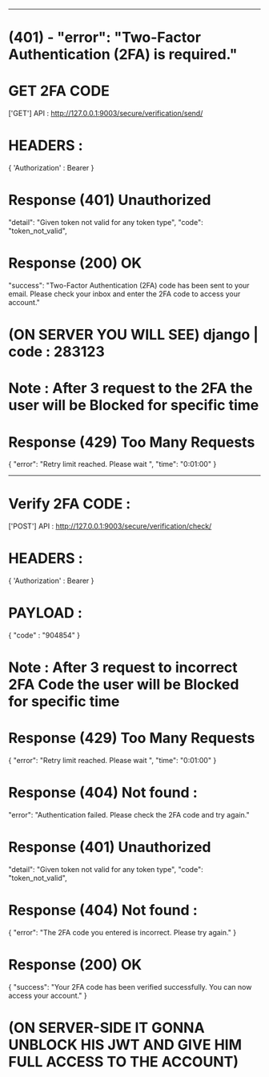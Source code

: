_______________________________________________________________________________

# (401) - "error": "Two-Factor Authentication (2FA) is required."

# GET 2FA CODE

['GET'] API : http://127.0.0.1:9003/secure/verification/send/

# HEADERS :

{
    'Authorization' : Bearer <AccessToken>
}

# Response (401) Unauthorized

"detail": "Given token not valid for any token type",
"code": "token_not_valid",

# Response (200) OK

"success": "Two-Factor Authentication (2FA) code has been sent to your email. Please check your inbox and enter the 2FA code to access your account."

# (ON SERVER YOU WILL SEE)  django  | code :  283123

# Note : After 3 request to the 2FA the user will be Blocked for specific time

# Response (429) Too Many Requests

{
    "error": "Retry limit reached. Please wait ",
    "time": "0:01:00"
}

_______________________________________________________________________________

# Verify 2FA CODE :

['POST'] API : http://127.0.0.1:9003/secure/verification/check/

# HEADERS :

{
    'Authorization' : Bearer <AccessToken>
}

# PAYLOAD :

{
    "code" : "904854"
}

# Note : After 3 request to incorrect 2FA Code the user will be Blocked for specific time

# Response (429) Too Many Requests

{
    "error": "Retry limit reached. Please wait ",
    "time": "0:01:00"
}

# Response (404) Not found :

"error": "Authentication failed. Please check the 2FA code and try again."

# Response (401) Unauthorized

"detail": "Given token not valid for any token type",
"code": "token_not_valid",

# Response (404) Not found :

{
    "error": "The 2FA code you entered is incorrect. Please try again."
}

# Response (200) OK

{
    "success": "Your 2FA code has been verified successfully. You can now access your account."
}

# (ON SERVER-SIDE IT GONNA UNBLOCK HIS JWT AND GIVE HIM FULL ACCESS TO THE ACCOUNT)

